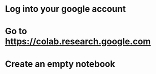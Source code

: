 # Log into your google account
# Go to https://colab.research.google.com
# Create an empty notebook
